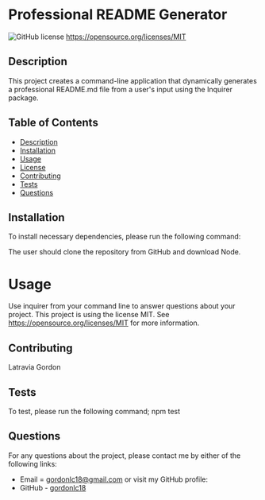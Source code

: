 # Professional README Generator
  ![GitHub license](https://img.shields.io/badge/license-MIT-blue.svg)
    https://opensource.org/licenses/MIT
  ## Description
  This project creates a command-line application that dynamically generates a professional README.md file from a user's input using the Inquirer package.
  ## Table of Contents
  * [Description](#description)
  * [Installation](#installation)
  * [Usage](#usage)
  * [License](#license)
  * [Contributing](#contributing)
  * [Tests](#tests)
  * [Questions](#questions)
  ## Installation
  To install necessary dependencies, please run the following command:
 
  The user should clone the repository from GitHub and download Node. 
  
  # Usage
  Use inquirer from your command line to answer questions about your project.
  This project is using the license MIT. See https://opensource.org/licenses/MIT for more information.

  ## Contributing
  Latravia Gordon
  
  ## Tests
  To test, please run the following command;
  npm test
  ## Questions
  For any questions about the project, please contact me by either of the following links:
  * Email = gordonlc18@gmail.com
  or visit my GitHub profile:
  * GitHub - [gordonlc18](https://github.com/gordonlc18)
